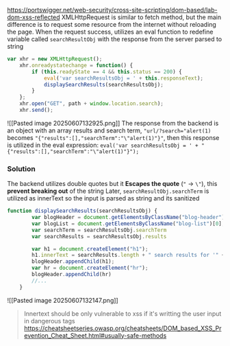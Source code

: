 https://portswigger.net/web-security/cross-site-scripting/dom-based/lab-dom-xss-reflected
XMLHttpRequest is similar to fetch method, but the main difference is to request some resource from the internet without reloading the page. 
When the request success, utilizes an eval function to redefine variable called `searchResultObj` with the response from the server parsed to string
```js
var xhr = new XMLHttpRequest();
    xhr.onreadystatechange = function() {
        if (this.readyState == 4 && this.status == 200) {
            eval('var searchResultsObj = ' + this.responseText);
            displaySearchResults(searchResultsObj);
        }
    };
    xhr.open("GET", path + window.location.search);
    xhr.send();

```
![[Pasted image 20250607132925.png]]
The response from the backend is an object with an array results and search term,
 `"url/?search="alert(1)` becomes `"{"results":[],"searchTerm":"\"alert(1)"}"`, then this response is utilized in the eval expression: 
 `eval('var searchResultsObj = ' + "{"results":[],"searchTerm":"\"alert(1)"}");`

### Solution
The backend utilizes double quotes but it **Escapes the quote** (`"` → `\"`), this **prevent breaking out** of the string
Later, `searchResultObj.searchTerm` is utilized as innerText so the input is parsed as string and its sanitized
```js
function displaySearchResults(searchResultsObj) {
        var blogHeader = document.getElementsByClassName("blog-header")[0];
        var blogList = document.getElementsByClassName("blog-list")[0];
        var searchTerm = searchResultsObj.searchTerm
        var searchResults = searchResultsObj.results

        var h1 = document.createElement("h1");
        h1.innerText = searchResults.length + " search results for '" + searchTerm + "'";
        blogHeader.appendChild(h1);
        var hr = document.createElement("hr");
        blogHeader.appendChild(hr)
        //...
    }
```
![[Pasted image 20250607132147.png]]
>Innertext should be only vulnerable to xss if it's writting the user input in dangerous tags https://cheatsheetseries.owasp.org/cheatsheets/DOM_based_XSS_Prevention_Cheat_Sheet.html#usually-safe-methods